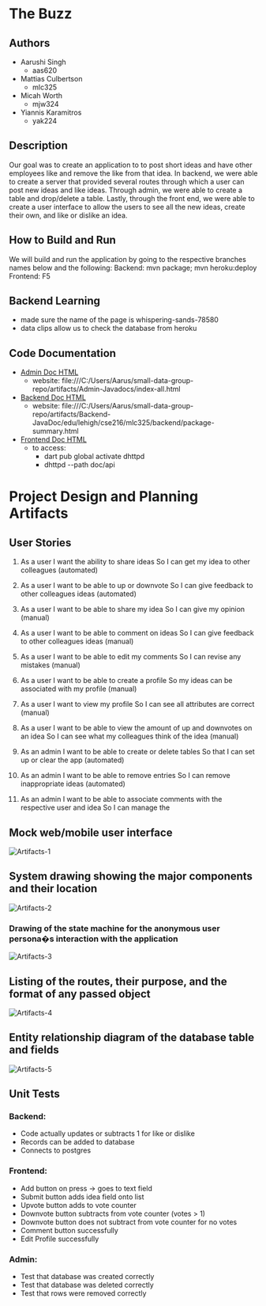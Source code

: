 # **The Buzz**
## Authors
- Aarushi Singh
    - aas620
- Mattias Culbertson
    - mlc325
- Micah Worth
    - mjw324
- Yiannis Karamitros
    - yak224

## Description
Our goal  was to create an application to to post short ideas and have other employees like and remove the like from that idea. In backend, we were able to create a server that provided several routes through which a user can post new ideas and like ideas. Through admin, we were able to create a table and drop/delete a table. Lastly, through the front end, we were able to create a user interface to allow the users to see all the new ideas, create their own, and like or dislike an idea. 

## How to Build and Run
We will build and run the application by going to the respective branches names below and the following:
Backend: mvn package; mvn heroku:deploy
Frontend: F5

## Backend Learning
- made sure the name of the page is whispering-sands-78580
- data clips allow us to check the database from heroku

## Code Documentation
- [Admin Doc HTML](artifacts/Admin-Javadocs/index.html)
    - website: file:///C:/Users/Aarus/small-data-group-repo/artifacts/Admin-Javadocs/index-all.html
- [Backend Doc HTML](artifacts/Backend-JavaDoc/index.html)
    - website: file:///C:/Users/Aarus/small-data-group-repo/artifacts/Backend-JavaDoc/edu/lehigh/cse216/mlc325/backend/package-summary.html
- [Frontend Doc HTML](artifacts/Frontend-Javadocs/api/index.html)
    - to access: 
        - dart pub global activate dhttpd
        - dhttpd --path doc/api
# Project Design and Planning Artifacts

## User Stories
1. As a user
I want the ability to share ideas
So I can get my idea to other colleagues (automated)

2. As a user
I want to be able to up or downvote
So I can give feedback to other colleagues ideas (automated)

3. As a user
I want to be able to share my idea
So I can give my opinion (manual)

4. As a user
I want to be able to comment on ideas
So I can give feedback to other colleagues ideas (manual)

5. As a user
I want to be able to edit my comments
So I can revise any mistakes (manual)

6. As a user
I want to be able to create a profile
So my ideas can be associated with my profile (manual)

7. As a user
I want to view my profile
So I can see all attributes are correct (manual)

8. As a user
I want to be able to view the amount of up and downvotes on an idea
So I can see what my colleagues think of the idea (manual)

9. As an admin
I want to be able to create or delete tables
So that I can set up or clear the app (automated)

10. As an admin
I want to be able to remove entries
So I can remove inappropriate ideas (automated)

11. As an admin
I want to be able to associate comments with the respective user and idea
So I can manage the 




## Mock web/mobile user interface

![Artifacts-1](artifacts/Artifacts-1.jpg)
## System drawing showing the major components and their location
![Artifacts-2](artifacts/Artifacts-2.jpg)

### Drawing of the state machine for the anonymous user persona�s interaction with the application
![Artifacts-3](artifacts/Artifacts-3.jpg)

## Listing of the routes, their purpose, and the format of any passed object
![Artifacts-4](artifacts/Artifacts-4.jpg)

## Entity relationship diagram of the database table and fields
![Artifacts-5](artifacts/Artifacts-5.jpg)

## Unit Tests
### Backend:
- Code actually updates or subtracts 1 for like or dislike
- Records can be added to database
- Connects to postgres

### Frontend:
- Add button on press -> goes to text field
- Submit button adds idea field onto list
- Upvote button adds to vote counter
- Downvote button subtracts from vote counter (votes > 1)
- Downvote button does not subtract from vote counter for no votes
- Comment button successfully
- Edit Profile successfully

### Admin:
- Test that database was created correctly
- Test that database was deleted correctly
- Test that rows were removed correctly

